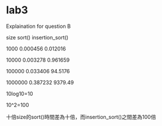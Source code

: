 # lab3

Explaination for question B

size   sort()   insertion_sort()

1000   0.000456   0.012016

10000   0.003278   0.961659

100000   0.033406   94.5176

1000000   0.387232   9379.49


10log10=10

10^2=100

十倍size的sort()時間差為十倍，而insertion_sort()之間差為100倍

